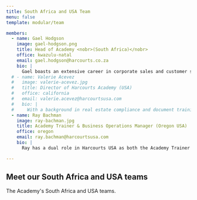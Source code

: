 ```yaml
---
title: South Africa and USA Team
menu: false
template: modular/team

members:
  - name: Gael Hodgson
    image: gael-hodgson.png
    title: Head of Academy <nobr>(South Africa)</nobr>
    office: kwazulu-natal
    email: gael.hodgson@harcourts.co.za
    bio: |
      Gael boasts an extensive career in corporate sales and customer service. She joined one of the biggest real estate players in the industry in 2003 as a sales agent and during her 7 years of selling property she won the title of 'Rookie of the Year' as well as many awards including 'Top Agent Based on Commission', 'Most Income Generated' and 'Most Units Sold'. Gael joined Harcourts in 2010 as the Business Development Manager for the KwaZulu-Natal and East London regions where she has been able to combine her previous experience to do what she is most passionate about - growing people and their businesses to their full potential.
  # - name: Valerie Acevez
  #   image: valerie-acevez.jpg
  #   title: Director of Harcourts Academy (USA)
  #   office: california
  #   email: valerie.acevez@harcourtsusa.com
  #   bio: |
  #     With a background in real estate compliance and document training, Valerie brings a depth of experience to her role as Academy Trainer in the Harcourts USA Head Office in California.  Valerie also oversees the training in Reno, Nevada, Orange County, San Diego, Portland, Oregon and the Inland Empire.  Valerie has a vibrant personality and that shows through in her training style.
  - name: Ray Bachman
    image: ray-bachman.jpg
    title: Academy Trainer & Business Operations Manager (Oregon USA)
    office: oregon
    email: ray.bachman@harcourtsusa.com
    bio: |
      Ray has a dual role in Harcourts USA as both the Academy Trainer and Business Operation Manager for the Northwest Region.  Ray brings extensive knowledge through advanced training in real estate, technology knowledge and has high professional standards from his real estate career in Bend, Oregon.  Ray will be utilizing all of his skills to train and support our people, agents and managers and is very excited to share and assist in their success though out the Harcourts USA network.

---
```


## Meet our South Africa and USA teams

The Academy's South Africa and USA teams.
